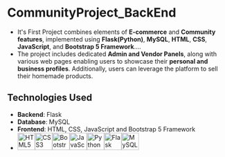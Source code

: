 # CommunityProject_BackEnd
  - It's First Project combines elements of **E-commerce** and **Community features**, implemented using **Flask(Python)**, **MySQL**, **HTML**, **CSS**, **JavaScript**, and **Bootstrap 5 Framework**....
  - The project includes dedicated **Admin and Vendor Panels**, along with various web pages enabling users to showcase their **personal and business profiles**. Additionally, users can leverage the platform to sell their homemade products.


## Technologies Used
  - **Backend**: Flask
  - **Database**: MySQL
  - **Frontend**: HTML, CSS, JavaScript and Bootstrap 5 Framework
  - <img src="https://cdn.jsdelivr.net/gh/devicons/devicon/icons/html5/html5-original-wordmark.svg" alt="HTML5" width="40" height="40"/><img src="https://cdn.jsdelivr.net/gh/devicons/devicon/icons/css3/css3-original-wordmark.svg" alt="CSS3" width="40" height="40"/><img src="https://upload.wikimedia.org/wikipedia/commons/b/b2/Bootstrap_logo.svg" alt="Bootstrap" width="40" height="40"/><img src="https://cdn.jsdelivr.net/gh/devicons/devicon/icons/javascript/javascript-original.svg" alt="JavaScript" width="40" height="40"/><img src="https://cdn.jsdelivr.net/gh/devicons/devicon/icons/python/python-original.svg" alt="Python" width="40" height="40"/><img src="https://raw.githubusercontent.com/gilbarbara/logos/master/logos/flask.svg" alt="Flask" width="40" height="40"/><img src="https://cdn.jsdelivr.net/gh/devicons/devicon/icons/mysql/mysql-original-wordmark.svg" alt="MySQL" width="40" height="40"/>  
  
  
